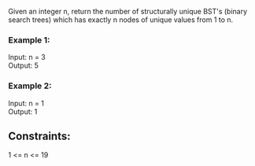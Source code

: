 Given an integer n, return the number of structurally unique BST's (binary search trees) which has exactly n nodes of unique values from 1 to n.  

 
 
### Example 1:  


Input: n = 3  
Output: 5  
### Example 2:  

Input: n = 1  
Output: 1  
 

## Constraints:  

1 <= n <= 19

